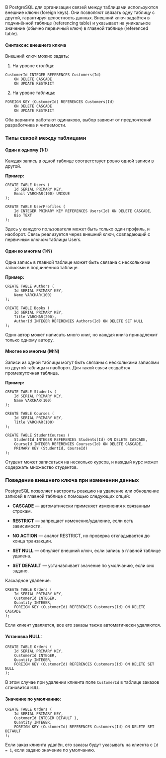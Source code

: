 В PostgreSQL для организации связей между таблицами используются внешние ключи (foreign keys). Они позволяют связать одну таблицу с другой, гарантируя целостность данных. Внешний ключ задаётся в подчинённой таблице (referencing table) и указывает на уникальное значение (обычно первичный ключ) в главной таблице (referenced table).

#### Синтаксис внешнего ключа

Внешний ключ можно задать:
1. На уровне столбца:
```
CustomerId INTEGER REFERENCES Customers(Id)
    ON DELETE CASCADE
    ON UPDATE RESTRICT
```
2. На уровне таблицы:
```
FOREIGN KEY (CustomerId) REFERENCES Customers(Id)
    ON DELETE CASCADE
    ON UPDATE RESTRICT
```
Оба варианта работают одинаково, выбор зависит от предпочтений разработчика и читаемости.

### Типы связей между таблицами
#### Один к одному (1:1)
Каждая запись в одной таблице соответствует ровно одной записи в другой.

**Пример:**
```
CREATE TABLE Users (
    Id SERIAL PRIMARY KEY,
    Email VARCHAR(100) UNIQUE
);

CREATE TABLE UserProfiles (
    Id INTEGER PRIMARY KEY REFERENCES Users(Id) ON DELETE CASCADE,
    Bio TEXT
);
```
Здесь у каждого пользователя может быть только один профиль, и наоборот. Связь реализуется через внешний ключ, совпадающий с первичным ключом таблицы Users.
#### Один ко многим (1:N)

Одна запись в главной таблице может быть связана с несколькими записями в подчинённой таблице.

**Пример:**
```
CREATE TABLE Authors (
    Id SERIAL PRIMARY KEY,
    Name VARCHAR(100)
);

CREATE TABLE Books (
    Id SERIAL PRIMARY KEY,
    Title VARCHAR(200),
    AuthorId INTEGER REFERENCES Authors(Id) ON DELETE SET NULL
);
```
Один автор может написать много книг, но каждая книга принадлежит только одному автору.
#### Многие ко многим (M:N)

Записи из одной таблицы могут быть связаны с несколькими записями из другой таблицы и наоборот. Для такой связи создаётся промежуточная таблица.

**Пример:**
```
CREATE TABLE Students (
    Id SERIAL PRIMARY KEY,
    Name VARCHAR(100)
);

CREATE TABLE Courses (
    Id SERIAL PRIMARY KEY,
    Title VARCHAR(100)
);

CREATE TABLE StudentCourses (
    StudentId INTEGER REFERENCES Students(Id) ON DELETE CASCADE,
    CourseId INTEGER REFERENCES Courses(Id) ON DELETE CASCADE,
    PRIMARY KEY (StudentId, CourseId)
);
```
Студент может записаться на несколько курсов, и каждый курс может содержать множество студентов.
### Поведение внешнего ключа при изменении данных

PostgreSQL позволяет настроить реакцию на удаление или обновление записей в главной таблице с помощью следующих опций:
- **CASCADE** — автоматически применяет изменения к связанным строкам.
    
- **RESTRICT** — запрещает изменение/удаление, если есть зависимости.
    
- **NO ACTION** — аналог RESTRICT, но проверка откладывается до конца транзакции.
    
- **SET NULL** — обнуляет внешний ключ, если запись в главной таблице удалена.
    
- **SET DEFAULT** — устанавливает значение по умолчанию, если оно задано.

Каскадное удаление:
```
CREATE TABLE Orders (
    Id SERIAL PRIMARY KEY,
    CustomerId INTEGER,
    Quantity INTEGER,
    FOREIGN KEY (CustomerId) REFERENCES Customers(Id) ON DELETE CASCADE
);
```
Если клиент удаляется, все его заказы также автоматически удаляются.
#### Установка NULL:
```
CREATE TABLE Orders (
    Id SERIAL PRIMARY KEY,
    CustomerId INTEGER,
    Quantity INTEGER,
    FOREIGN KEY (CustomerId) REFERENCES Customers(Id) ON DELETE SET NULL
);
```
В этом случае при удалении клиента поле `CustomerId` в таблице заказов становится `NULL`.
#### Значение по умолчанию:
```
CREATE TABLE Orders (
    Id SERIAL PRIMARY KEY,
    CustomerId INTEGER DEFAULT 1,
    Quantity INTEGER,
    FOREIGN KEY (CustomerId) REFERENCES Customers(Id) ON DELETE SET DEFAULT
);
```
Если заказ клиента удалён, его заказы будут указывать на клиента с `Id = 1`, если задано значение по умолчанию.